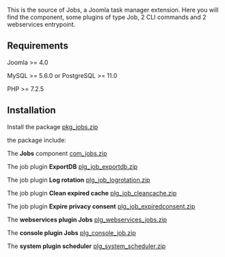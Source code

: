 This is the source of Jobs, a Joomla task manager extension. Here you will find the component, some plugins of type Job, 2 CLI commands and 2 webservices entrypoint.

## Requirements
Joomla >= 4.0

MySQL >= 5.6.0 or PostgreSQL >= 11.0

PHP >= 7.2.5

## Installation

Install the package [pkg_jobs.zip](https://github.com/alikon/testcom/files/6759560/pkg_jobs.zip)

the package include:

The **Jobs** component [com_jobs.zip](https://github.com/alikon/testcom/files/6759561/com_jobs.zip)

The job plugin **ExportDB** [plg_job_exportdb.zip](https://github.com/alikon/testcom/files/6759562/plg_job_exportdb.zip)


The job plugin **Log rotation** [plg_job_logrotation.zip](https://github.com/alikon/testcom/files/6759563/plg_job_logrotation.zip)


The job plugin **Clean expired cache** [plg_job_cleancache.zip](https://github.com/alikon/testcom/files/6759564/plg_job_cleancache.zip)


The job plugin **Expire privacy consent** [plg_job_expiredconsent.zip](https://github.com/alikon/testcom/files/6759565/plg_job_expiredconsent.zip)


The **webservices plugin Jobs** [plg_webservices_jobs.zip](https://github.com/alikon/testcom/files/6759566/plg_webservices_jobs.zip)


The **console plugin Jobs** [plg_console_job.zip](https://github.com/alikon/testcom/files/6759567/plg_console_job.zip)

 
The **system plugin scheduler** [plg_system_scheduler.zip](https://github.com/alikon/testcom/files/6759568/plg_system_scheduler.zip)


